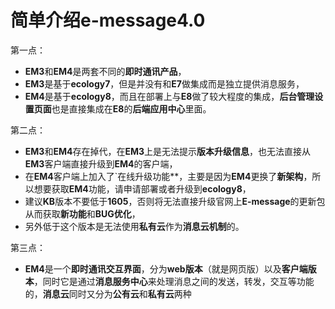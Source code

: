 # 简单介绍e-message4.0

第一点：
* **EM3**和**EM4**是两套不同的**即时通讯产品**，
* **EM3**是基于**ecology7**，但是并没有和**E7**做集成而是独立提供消息服务，
* **EM4**是基于**ecology8**，而且在部署上与**E8**做了较大程度的集成，**后台管理设置页面**也是直接集成在**E8**的**后端应用中心**里面。

第二点：
* **EM3**和**EM4**存在掉代，在**EM3**上是无法提示**版本升级信息**，也无法直接从**EM3**客户端直接升级到**EM4**的客户端，
* 在**EM4**客户端上加入了`在线升级功能**，主要是因为**EM4**更换了**新架构**，所以想要获取**EM4**功能，请申请部署或者升级到**ecology8**，
* 建议**KB**版本不要低于**1605**，否则将无法直接升级官网上**E-message**的更新包从而获取**新功能**和**BUG优化**，
* 另外低于这个版本是无法使用**私有云**作为**消息云机制**的。

第三点：
* **EM4**是一个**即时通讯交互界面**，分为**web版本**（就是网页版）以及**客户端版本**，同时它是通过**消息服务中心**来处理消息之间的发送，转发，交互等功能的，**消息云**同时又分为**公有云**和**私有云**两种

   